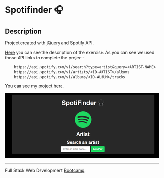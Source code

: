 # Spotifinder 🎧 #

## Description ##

Project created with jQuery and Spotify API.

[Here](https://github.com/juanmaguitar/exercises-javascript/tree/master/04-jquery-spotify-API) you can see the description of the exercise. 
As you can see we used those API links to complete the project:

```
    https://api.spotify.com/v1/search?type=artist&query=<ARTIST-NAME>
    https://api.spotify.com/v1/artists/<ID-ARTIST>/albums
    https://api.spotify.com/v1/albums/<ID-ALBUM>/tracks
```

 You can see my project [here](https://sernalab.github.io/spotifinder-jquery/).

![Snapshot](https://github.com/sernalab/spotifinder-jquery/blob/master/img/home.png)

-----

Full Stack Web Development [Bootcamp](http://www.skylabcoders.com/es/).